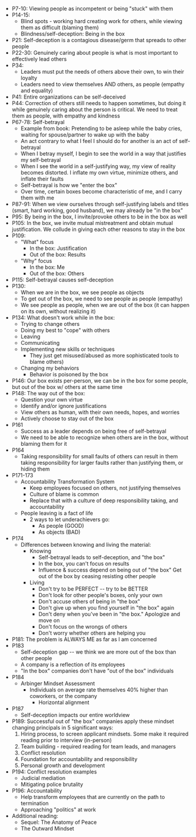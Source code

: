 * P7-10: Viewing people as incompetent or being "stuck" with them
* P14-15:
  * Blind spots - working hard creating work for others, while viewing them as difficult (blaming them)
  * Blindness/self-deception: Being in the box
* P21: Self-deception is a contagious disease/germ that spreads to other people
* P22-30: Genuinely caring about people is what is most important to effectively lead others
* P34: 
  * Leaders must put the needs of others above their own, to win their loyalty
  * Leaders need to view themselves AND others, as people (empathy and equality)
* P41: Entire organizations can be self-deceived
* P44: Correction of others still needs to happen sometimes, but doing it while genuinely caring about the person is critical. We need to treat them as people, with empathy and kindness
* P67-78: Self-betrayal
  * Example from book: Pretending to be asleep while the baby cries, waiting for spouse/partner to wake up with the baby
  * An act contrary to what I feel I should do for another is an act of self-betrayal
  * When I betray myself, I begin to see the world in a way that justifies my self-betrayal
  * When I see the world in a self-justifying way, my view of reality becomes distorted. I inflate my own virtue, minimize others, and inflate their faults
  * Self-betrayal is how we "enter the box"
  * Over time, certain boxes become characteristic of me, and I carry them with me
* P87-91: When we view ourselves through self-justifying labels and titles (smart, hard working, good husband), we may already be "in the box"
* P95: By being in the box, I invite/provoke others to be in the box as well
* P105: In the box, we invite mutual mistreatment and obtain mutual justification. We collude in giving each other reasons to stay in the box
* P109:
  * "What" focus
    * In the box: Justification
    * Out of the box: Results
  * "Why" focus
    * In the box: Me
    * Out of the box: Others
* P115: Self-betrayal causes self-deception
* P130:
  * When we are in the box, we see people as objects
  * To get out of the box, we need to see people as people (empathy)
  * We see people as people, when we are out of the box (it can happen on its own, without realizing it)
* P134: What doesn't work while in the box:
  * Trying to change others
  * Doing my best to "cope" with others
  * Leaving
  * Communicating
  * Implementing new skills or techniques
    * They just get misused/abused as more sophisticated tools to blame others)
  * Changing my behaviors
    * Behavior is poisoned by the box
* P146: Our box exists per-person, we can be in the box for some people, but out of the box w/ others at the same time
* P148: The way out of the box:
  * Question your own virtue
  * Identify and/or ignore justifications
  * View others as human, with their own needs, hopes, and worries
  * Actively choose to stay out of the box
* P161
  * Success as a leader depends on being free of self-betrayal
  * We need to be able to recognize when others are in the box, without blaming them for it
* P164
  * Taking responsibility for small faults of others can result in them taking responsibility for larger faults rather than justifying them, or hiding them
* P171-173
  * Accountability Transformation System
    * Keep employees focused on others, not justifying themselves
    * Culture of blame is common
    * Replace that with a culture of deep responsibility taking, and accountability
  * People leaving is a fact of life
    * 2 ways to let underachievers go:
      * As people (GOOD)
      * As objects (BAD)
* P174
  * Differences between knowing and living the material:
    * Knowing
      * Self-betrayal leads to self-deception, and "the box"
      * In the box, you can't focus on results
      * Influence & success depend on being out of "the box"
      Get out of the box by ceasing resisting other people
    * Living
      * Don't try to be PERFECT -- try to be BETTER
      * Don't look for other people's boxes, only your own
      * Don't accuse others of being in "the box"
      * Don't give up when you find yourself in "the box" again
      * Don't deny when you've been in "the box." Apologize and move on
      * Don't focus on the wrongs of others
      * Don't worry whether others are helping you
* P181: The problem is ALWAYS ME as far as I am concerned
* P183
  * Self-deception gap -- we think we are more out of the box than other people
  * A company is a reflection of its employees
  * "In the box" companies don't have "out of the box" individuals
* P184
  * Arbinger Mindset Assessment
    * Individuals on average rate themselves 40% higher than coworkers, or the company
      * Horizontal alignment
* P187
  * Self-deception impacts our entire worldview
* P189: Successful out of "the box" companies apply these mindset changing principals in 5 significant ways:
  1. Hiring process, to screen applicant mindsets. Some make it required reading prior to interview (in-person)
  2. Team building - required reading for team leads, and managers
  3. Conflict resolution
  4. Foundation for accountability and responsibility
  5. Personal growth and development
* P194: Conflict resolution examples
  * Judicial mediation
  * Mitigating police brutality
* P196: Accountability 
  * Help transform employees that are currently on the path to termination
  * Approaching "politics" at work
* Additional reading:
  * Sequel: The Anatomy of Peace
  * The Outward Mindset
